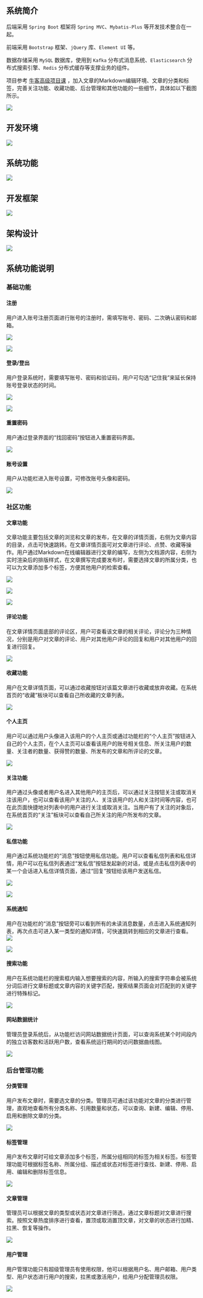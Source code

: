 ## 系统简介

后端采用 `Spring Boot` 框架将 `Spring MVC`、`Mybatis-Plus` 等开发技术整合在一起。

前端采用 `Bootstrap` 框架、`jQuery` 库、`Element UI` 等。

数据存储采用 `MySQL` 数据库，使用到 `Kafka` 分布式消息系统、`Elasticsearch` 分布式搜索引擎、`Redis` 分布式缓存等支撑业务的组件。

项目参考 [牛客高级项目课](https://gitee.com/link?target=https%3A%2F%2Fwww.nowcoder.com%2Fcourses%2Fsemester%2Fsenior) ，加入文章的Markdown编辑环境、文章的分类和标签，完善关注功能、收藏功能、后台管理和其他功能的一些细节，具体如以下截图所示。

![](https://cdn.jsdelivr.net/gh/hcjjj/blog-img@master/202306201008517.jpg)

## 开发环境

![](https://cdn.jsdelivr.net/gh/hcjjj/blog-img@master/202306201009251.jpg)

## 系统功能
![](https://cdn.jsdelivr.net/gh/hcjjj/blog-img@master/202306201009012.jpg)

## 开发框架

![](https://cdn.jsdelivr.net/gh/hcjjj/blog-img@master/202306201010196.jpg)

## 架构设计

![](https://cdn.jsdelivr.net/gh/hcjjj/blog-img@master/202306201010428.jpg)

## 系统功能说明
### 基础功能
#### 注册
用户进入账号注册页面进行账号的注册时，需填写账号、密码、二次确认密码和邮箱。

![](https://cdn.jsdelivr.net/gh/hcjjj/blog-img@master/202306201010827.jpg)

![](https://cdn.jsdelivr.net/gh/hcjjj/blog-img@master/202306201010105.jpg)

#### 登录/登出

用户登录系统时，需要填写账号、密码和验证码，用户可勾选“记住我”来延长保持账号登录状态的时间。

![](https://cdn.jsdelivr.net/gh/hcjjj/blog-img@master/202306201010086.jpg)

![](https://cdn.jsdelivr.net/gh/hcjjj/blog-img@master/202306201010285.jpg)

#### 重置密码

用户通过登录界面的“找回密码”按钮进入重置密码界面。

![](https://cdn.jsdelivr.net/gh/hcjjj/blog-img@master/202306201010645.jpg)

#### 账号设置
用户从功能栏进入账号设置，可修改账号头像和密码。

![](https://cdn.jsdelivr.net/gh/hcjjj/blog-img@master/202306201010570.jpg)

### 社区功能
#### 文章功能
文章功能主要包括文章的浏览和文章的发布，在文章的详情页面，右侧为文章内容的目录，点击可快速跳转。在文章详情页面可对文章进行评论、点赞、收藏等操作。用户通过Markdown在线编辑器进行文章的编写，左侧为文档源内容，右侧为实时渲染后的排版样式，在文章撰写完成要发布时，需要选择文章的所属分类，也可以为文章添加多个标签，方便其他用户的检索查看。

![](https://cdn.jsdelivr.net/gh/hcjjj/blog-img@master/202306201010375.jpg)

![](https://cdn.jsdelivr.net/gh/hcjjj/blog-img@master/202306201010427.jpg)

![](https://cdn.jsdelivr.net/gh/hcjjj/blog-img@master/202306201011172.jpg)

#### 评论功能
在文章详情页面底部的评论区，用户可查看该文章的相关评论，评论分为三种情况，分别是用户对文章的评论、用户对其他用户评论的回复和用户对其他用户的回复进行回复。

![](https://cdn.jsdelivr.net/gh/hcjjj/blog-img@master/202306201011326.jpg)

#### 收藏功能
用户在文章详情页面，可以通过收藏按钮对该篇文章进行收藏或放弃收藏。在系统首页的“收藏”板块可以查看自己所收藏的文章列表。

![](https://cdn.jsdelivr.net/gh/hcjjj/blog-img@master/202306201011976.jpg)

#### 个人主页
用户可以通过用户头像进入该用户的个人主页或通过功能栏的“个人主页”按钮进入自己的个人主页，在个人主页可以查看该用户的账号相关信息、所关注用户的数量、关注者的数量、获得赞的数量、所发布的文章和所评论的文章。

![](https://cdn.jsdelivr.net/gh/hcjjj/blog-img@master/202306201011734.jpg)

#### 关注功能
用户通过头像或者用户名进入其他用户的主页后，可以通过关注按钮关注或取消关注该用户，也可以查看该用户关注的人、关注该用户的人和关注时间等内容，也可在此页面快捷地对列表中的用户进行关注或取消关注。当用户有了关注的对象后，在系统首页的“关注”板块可以查看自己所关注的用户所发布的文章。

![](https://cdn.jsdelivr.net/gh/hcjjj/blog-img@master/202306201011089.jpg)

#### 私信功能
用户通过系统功能栏的“消息”按钮使用私信功能。用户可以查看私信列表和私信详情，用户可以在私信列表通过“发私信”按钮发起新的对话，或是点击私信列表中的某一个会话进入私信详情页面，通过“回复”按钮给该用户发送私信。

![](https://cdn.jsdelivr.net/gh/hcjjj/blog-img@master/202306201011941.jpg)

![](https://cdn.jsdelivr.net/gh/hcjjj/blog-img@master/202306201011913.jpg)

#### 系统通知
用户在功能栏的“消息”按钮旁可以看到所有的未读消息数量，点击进入系统通知列表，再次点击可进入某一类型的通知详情，可快速跳转到相应的文章进行查看。![](https://cdn.jsdelivr.net/gh/hcjjj/blog-img@master/202306201011886.jpg)

![](https://cdn.jsdelivr.net/gh/hcjjj/blog-img@master/202306201011148.jpg)

#### 搜索功能
用户在系统功能栏的搜索框内输入想要搜索的内容，所输入的搜索字符串会被系统分词后进行文章标题或文章内容的关键字匹配，搜索结果页面会对匹配到的关键字进行特殊标记。

![](https://cdn.jsdelivr.net/gh/hcjjj/blog-img@master/202306201011683.jpg)

#### 网站数据统计
管理员登录系统后，从功能栏访问网站数据统计页面，可以查询系统某个时间段内的独立访客数和活跃用户数，查看系统运行期间的访问数据曲线图。

![](https://cdn.jsdelivr.net/gh/hcjjj/blog-img@master/202306201012460.jpg)

### 后台管理功能
#### 分类管理
用户发布文章时，需要选文章的分类。管理员可通过该功能对文章的分类进行管理，直观地查看所有分类名称、引用数量和状态，可以查询、新建、编辑、停用、启用和删除文章的分类。

![](https://cdn.jsdelivr.net/gh/hcjjj/blog-img@master/202306201012781.jpg)

#### 标签管理
用户发布文章时可给文章添加多个标签，所属分组相同的标签为相关标签。标签管理功能可根据标签名称、所属分组、描述或状态对标签进行查找、新建、停用、启用、编辑和删除标签信息。

![](https://cdn.jsdelivr.net/gh/hcjjj/blog-img@master/202306201012734.jpg)

#### 文章管理
管理员可以根据文章的类型或状态对文章进行筛选，通过文章标题对文章进行搜索。按照文章热度排序进行查看，置顶或取消置顶文章，对文章的状态进行加精、拉黑、恢复等操作。

![](https://cdn.jsdelivr.net/gh/hcjjj/blog-img@master/202306201012593.jpg)

#### 用户管理
用户管理功能只有超级管理员有使用权限，他可以根据用户名、用户邮箱、用户类型、用户状态进行用户的搜索，拉黑或激活用户，给用户分配管理员权限。

![](https://cdn.jsdelivr.net/gh/hcjjj/blog-img@master/202306201012646.jpg)
